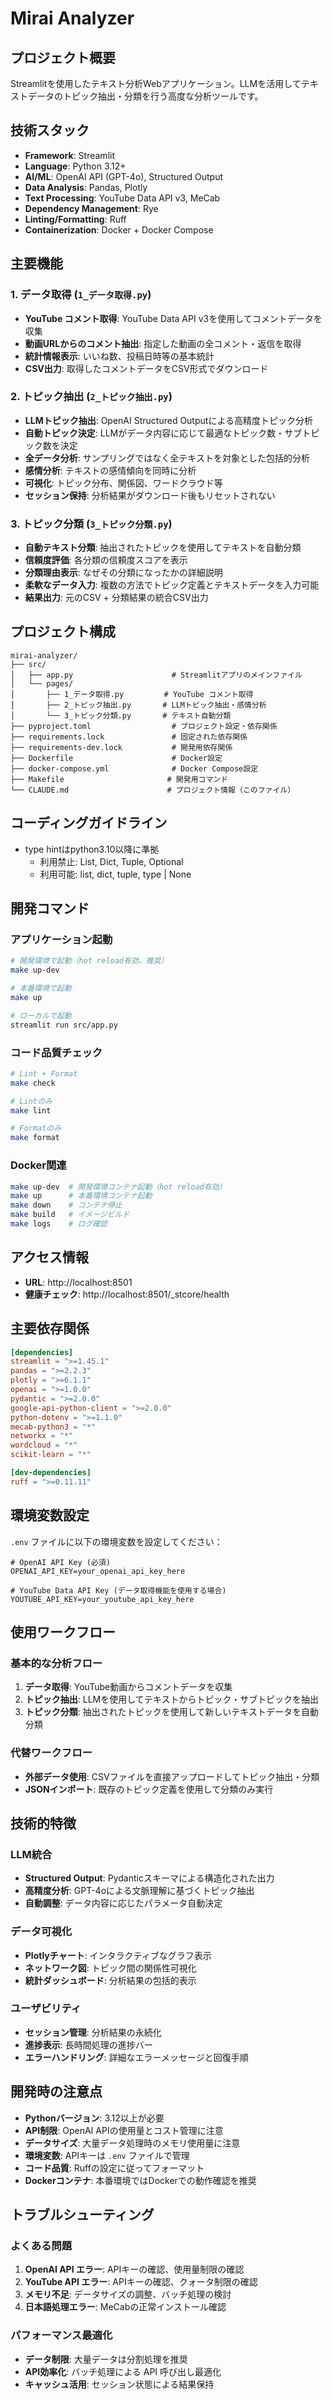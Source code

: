 # Mirai Analyzer

## プロジェクト概要
Streamlitを使用したテキスト分析Webアプリケーション。LLMを活用してテキストデータのトピック抽出・分類を行う高度な分析ツールです。

## 技術スタック
- **Framework**: Streamlit
- **Language**: Python 3.12+
- **AI/ML**: OpenAI API (GPT-4o), Structured Output
- **Data Analysis**: Pandas, Plotly
- **Text Processing**: YouTube Data API v3, MeCab
- **Dependency Management**: Rye
- **Linting/Formatting**: Ruff
- **Containerization**: Docker + Docker Compose

## 主要機能

### 1. データ取得 (`1_データ取得.py`)
- **YouTube コメント取得**: YouTube Data API v3を使用してコメントデータを収集
- **動画URLからのコメント抽出**: 指定した動画の全コメント・返信を取得
- **統計情報表示**: いいね数、投稿日時等の基本統計
- **CSV出力**: 取得したコメントデータをCSV形式でダウンロード

### 2. トピック抽出 (`2_トピック抽出.py`)
- **LLMトピック抽出**: OpenAI Structured Outputによる高精度トピック分析
- **自動トピック決定**: LLMがデータ内容に応じて最適なトピック数・サブトピック数を決定
- **全データ分析**: サンプリングではなく全テキストを対象とした包括的分析
- **感情分析**: テキストの感情傾向を同時に分析
- **可視化**: トピック分布、関係図、ワードクラウド等
- **セッション保持**: 分析結果がダウンロード後もリセットされない

### 3. トピック分類 (`3_トピック分類.py`)
- **自動テキスト分類**: 抽出されたトピックを使用してテキストを自動分類
- **信頼度評価**: 各分類の信頼度スコアを表示
- **分類理由表示**: なぜその分類になったかの詳細説明
- **柔軟なデータ入力**: 複数の方法でトピック定義とテキストデータを入力可能
- **結果出力**: 元のCSV + 分類結果の統合CSV出力

## プロジェクト構成
```
mirai-analyzer/
├── src/
│   ├── app.py                      # Streamlitアプリのメインファイル
│   └── pages/
│       ├── 1_データ取得.py         # YouTube コメント取得
│       ├── 2_トピック抽出.py       # LLMトピック抽出・感情分析
│       └── 3_トピック分類.py       # テキスト自動分類
├── pyproject.toml                  # プロジェクト設定・依存関係
├── requirements.lock               # 固定された依存関係
├── requirements-dev.lock           # 開発用依存関係
├── Dockerfile                      # Docker設定
├── docker-compose.yml              # Docker Compose設定
├── Makefile                       # 開発用コマンド
└── CLAUDE.md                      # プロジェクト情報（このファイル）
```

## コーディングガイドライン
* type hintはpython3.10以降に準拠
  * 利用禁止: List, Dict, Tuple, Optional
  * 利用可能: list, dict, tuple, type | None

## 開発コマンド

### アプリケーション起動
```bash
# 開発環境で起動（hot reload有効、推奨）
make up-dev

# 本番環境で起動
make up

# ローカルで起動
streamlit run src/app.py
```

### コード品質チェック
```bash
# Lint + Format
make check

# Lintのみ
make lint

# Formatのみ
make format
```

### Docker関連
```bash
make up-dev  # 開発環境コンテナ起動（hot reload有効）
make up      # 本番環境コンテナ起動
make down    # コンテナ停止
make build   # イメージビルド
make logs    # ログ確認
```

## アクセス情報
- **URL**: http://localhost:8501
- **健康チェック**: http://localhost:8501/_stcore/health

## 主要依存関係
```toml
[dependencies]
streamlit = ">=1.45.1"
pandas = ">=2.2.3"
plotly = ">=6.1.1"
openai = ">=1.0.0"
pydantic = ">=2.0.0"
google-api-python-client = ">=2.0.0"
python-dotenv = ">=1.1.0"
mecab-python3 = "*"
networkx = "*"
wordcloud = "*"
scikit-learn = "*"

[dev-dependencies]
ruff = ">=0.11.11"
```

## 環境変数設定
`.env` ファイルに以下の環境変数を設定してください：

```env
# OpenAI API Key (必須)
OPENAI_API_KEY=your_openai_api_key_here

# YouTube Data API Key (データ取得機能を使用する場合)
YOUTUBE_API_KEY=your_youtube_api_key_here
```

## 使用ワークフロー

### 基本的な分析フロー
1. **データ取得**: YouTube動画からコメントデータを収集
2. **トピック抽出**: LLMを使用してテキストからトピック・サブトピックを抽出
3. **トピック分類**: 抽出されたトピックを使用して新しいテキストデータを自動分類

### 代替ワークフロー
- **外部データ使用**: CSVファイルを直接アップロードしてトピック抽出・分類
- **JSONインポート**: 既存のトピック定義を使用して分類のみ実行

## 技術的特徴

### LLM統合
- **Structured Output**: Pydanticスキーマによる構造化された出力
- **高精度分析**: GPT-4oによる文脈理解に基づくトピック抽出
- **自動調整**: データ内容に応じたパラメータ自動決定

### データ可視化
- **Plotlyチャート**: インタラクティブなグラフ表示
- **ネットワーク図**: トピック間の関係性可視化
- **統計ダッシュボード**: 分析結果の包括的表示

### ユーザビリティ
- **セッション管理**: 分析結果の永続化
- **進捗表示**: 長時間処理の進捗バー
- **エラーハンドリング**: 詳細なエラーメッセージと回復手順

## 開発時の注意点
- **Pythonバージョン**: 3.12以上が必要
- **API制限**: OpenAI APIの使用量とコスト管理に注意
- **データサイズ**: 大量データ処理時のメモリ使用量に注意
- **環境変数**: APIキーは `.env` ファイルで管理
- **コード品質**: Ruffの設定に従ってフォーマット
- **Dockerコンテナ**: 本番環境ではDockerでの動作確認を推奨

## トラブルシューティング

### よくある問題
1. **OpenAI API エラー**: APIキーの確認、使用量制限の確認
2. **YouTube API エラー**: APIキーの確認、クォータ制限の確認
3. **メモリ不足**: データサイズの調整、バッチ処理の検討
4. **日本語処理エラー**: MeCabの正常インストール確認

### パフォーマンス最適化
- **データ制限**: 大量データは分割処理を推奨
- **API効率化**: バッチ処理による API 呼び出し最適化
- **キャッシュ活用**: セッション状態による結果保持